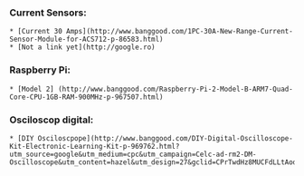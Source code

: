 ### Current Sensors:
	* [Current 30 Amps](http://www.banggood.com/1PC-30A-New-Range-Current-Sensor-Module-for-ACS712-p-86583.html)
	* [Not a link yet](http://google.ro)
### Raspberry Pi:
  	* [Model 2] (http://www.banggood.com/Raspberry-Pi-2-Model-B-ARM7-Quad-Core-CPU-1GB-RAM-900MHz-p-967507.html)
### Osciloscop digital:
	* [DIY Osciloscpope](http://www.banggood.com/DIY-Digital-Oscilloscope-Kit-Electronic-Learning-Kit-p-969762.html?utm_source=google&utm_medium=cpc&utm_campaign=Celc-ad-rm2-DM-Oscilloscope&utm_content=hazel&utm_design=27&gclid=CPrTwdHz8MUCFdLLtAodKT8A9g)
